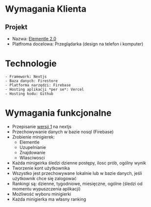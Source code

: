 # Wymagania Klienta

## Projekt

- Nazwa: [Elementle 2.0](https://github.com/jawor182/Elementle-2.0)
- Platfroma docelowa: Przeglądarka (design na telefon i komputer)

# Technologie

    - Framework: Nextjs
    - Baza danych: Firestore
    - Platforma narzędzi: Firebase
    - Hosting aplikacji *per se*: Vercel
    - Hosting kodu: Github

# Wymagania funkcjonalne

-  Przepisanie [wersji 1](https://github.com/jawor182/Elementle) na nextjs
-  Przechowywanie danych w bazie nosql (Firebase)
-  Zrobienie minigierek:
    - Elementle
    - Uzupelnianie
    - Znajdowanie
    - Wlasciwosci
-   Każda minigeirka śledzi dzienne postępy, ilosc prób, ogólny wynik
-   Tworzenie kont użytkownika
-   Wszystko jest przechowywane lokalnie lub w bazie danych, jeśli użytkownik  chce się zalogować
-   Rankingi są: dzienne, tygodniowe, miesięczne, ogólne (śledzi od momentu wypuszczenia aplikacji)
-   Możliwość wyboru minigierki
-   Każda minigierka ma własny ranking

